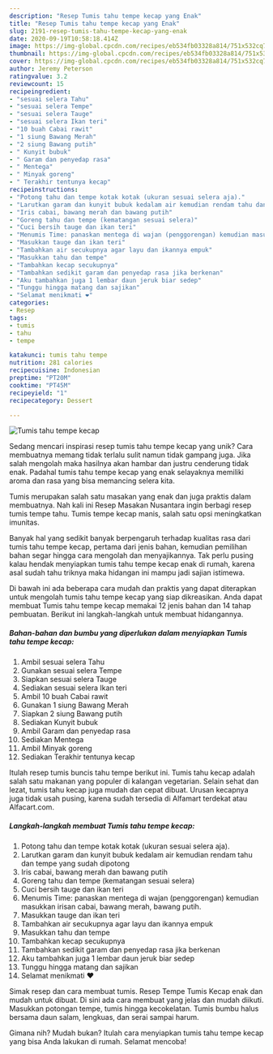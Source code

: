 ```yaml
---
description: "Resep Tumis tahu tempe kecap yang Enak"
title: "Resep Tumis tahu tempe kecap yang Enak"
slug: 2191-resep-tumis-tahu-tempe-kecap-yang-enak
date: 2020-09-19T10:58:18.414Z
image: https://img-global.cpcdn.com/recipes/eb534fb03328a814/751x532cq70/tumis-tahu-tempe-kecap-foto-resep-utama.jpg
thumbnail: https://img-global.cpcdn.com/recipes/eb534fb03328a814/751x532cq70/tumis-tahu-tempe-kecap-foto-resep-utama.jpg
cover: https://img-global.cpcdn.com/recipes/eb534fb03328a814/751x532cq70/tumis-tahu-tempe-kecap-foto-resep-utama.jpg
author: Jeremy Peterson
ratingvalue: 3.2
reviewcount: 15
recipeingredient:
- "sesuai selera Tahu"
- "sesuai selera Tempe"
- "sesuai selera Tauge"
- "sesuai selera Ikan teri"
- "10 buah Cabai rawit"
- "1 siung Bawang Merah"
- "2 siung Bawang putih"
- " Kunyit bubuk"
- " Garam dan penyedap rasa"
- " Mentega"
- " Minyak goreng"
- " Terakhir tentunya kecap"
recipeinstructions:
- "Potong tahu dan tempe kotak kotak (ukuran sesuai selera aja)."
- "Larutkan garam dan kunyit bubuk kedalam air kemudian rendam tahu dan tempe yang sudah dipotong"
- "Iris cabai, bawang merah dan bawang putih"
- "Goreng tahu dan tempe (kematangan sesuai selera)"
- "Cuci bersih tauge dan ikan teri"
- "Menumis Time: panaskan mentega di wajan (penggorengan) kemudian masukkan irisan cabai, bawang merah, bawang putih."
- "Masukkan tauge dan ikan teri"
- "Tambahkan air secukupnya agar layu dan ikannya empuk"
- "Masukkan tahu dan tempe"
- "Tambahkan kecap secukupnya"
- "Tambahkan sedikit garam dan penyedap rasa jika berkenan"
- "Aku tambahkan juga 1 lembar daun jeruk biar sedep"
- "Tunggu hingga matang dan sajikan"
- "Selamat menikmati ❤️"
categories:
- Resep
tags:
- tumis
- tahu
- tempe

katakunci: tumis tahu tempe 
nutrition: 281 calories
recipecuisine: Indonesian
preptime: "PT20M"
cooktime: "PT45M"
recipeyield: "1"
recipecategory: Dessert

---
```



![Tumis tahu tempe kecap](https://img-global.cpcdn.com/recipes/eb534fb03328a814/751x532cq70/tumis-tahu-tempe-kecap-foto-resep-utama.jpg)

Sedang mencari inspirasi resep tumis tahu tempe kecap yang unik? Cara membuatnya memang tidak terlalu sulit namun tidak gampang juga. Jika salah mengolah maka hasilnya akan hambar dan justru cenderung tidak enak. Padahal tumis tahu tempe kecap yang enak selayaknya memiliki aroma dan rasa yang bisa memancing selera kita.

Tumis merupakan salah satu masakan yang enak dan juga praktis dalam membuatnya. Nah kali ini Resep Masakan Nusantara ingin berbagi resep tumis tempe tahu. Tumis tempe kecap manis, salah satu opsi meningkatkan imunitas.

Banyak hal yang sedikit banyak berpengaruh terhadap kualitas rasa dari tumis tahu tempe kecap, pertama dari jenis bahan, kemudian pemilihan bahan segar hingga cara mengolah dan menyajikannya. Tak perlu pusing kalau hendak menyiapkan tumis tahu tempe kecap enak di rumah, karena asal sudah tahu triknya maka hidangan ini mampu jadi sajian istimewa.


Di bawah ini ada beberapa cara mudah dan praktis yang dapat diterapkan untuk mengolah tumis tahu tempe kecap yang siap dikreasikan. Anda dapat membuat Tumis tahu tempe kecap memakai 12 jenis bahan dan 14 tahap pembuatan. Berikut ini langkah-langkah untuk membuat hidangannya.

<!--inarticleads1-->

##### Bahan-bahan dan bumbu yang diperlukan dalam menyiapkan Tumis tahu tempe kecap:

1. Ambil sesuai selera Tahu
1. Gunakan sesuai selera Tempe
1. Siapkan sesuai selera Tauge
1. Sediakan sesuai selera Ikan teri
1. Ambil 10 buah Cabai rawit
1. Gunakan 1 siung Bawang Merah
1. Siapkan 2 siung Bawang putih
1. Sediakan  Kunyit bubuk
1. Ambil  Garam dan penyedap rasa
1. Sediakan  Mentega
1. Ambil  Minyak goreng
1. Sediakan  Terakhir tentunya kecap


Itulah resep tumis buncis tahu tempe berikut ini. Tumis tahu kecap adalah salah satu makanan yang populer di kalangan vegetarian. Selain sehat dan lezat, tumis tahu kecap juga mudah dan cepat dibuat. Urusan kecapnya juga tidak usah pusing, karena sudah tersedia di Alfamart terdekat atau Alfacart.com. 

<!--inarticleads2-->

##### Langkah-langkah membuat Tumis tahu tempe kecap:

1. Potong tahu dan tempe kotak kotak (ukuran sesuai selera aja).
1. Larutkan garam dan kunyit bubuk kedalam air kemudian rendam tahu dan tempe yang sudah dipotong
1. Iris cabai, bawang merah dan bawang putih
1. Goreng tahu dan tempe (kematangan sesuai selera)
1. Cuci bersih tauge dan ikan teri
1. Menumis Time: panaskan mentega di wajan (penggorengan) kemudian masukkan irisan cabai, bawang merah, bawang putih.
1. Masukkan tauge dan ikan teri
1. Tambahkan air secukupnya agar layu dan ikannya empuk
1. Masukkan tahu dan tempe
1. Tambahkan kecap secukupnya
1. Tambahkan sedikit garam dan penyedap rasa jika berkenan
1. Aku tambahkan juga 1 lembar daun jeruk biar sedep
1. Tunggu hingga matang dan sajikan
1. Selamat menikmati ❤️


Simak resep dan cara membuat tumis. Resep Tempe Tumis Kecap enak dan mudah untuk dibuat. Di sini ada cara membuat yang jelas dan mudah diikuti. Masukkan potongan tempe, tumis hingga kecokelatan. Tumis bumbu halus bersama daun salam, lengkuas, dan serai sampai harum. 

Gimana nih? Mudah bukan? Itulah cara menyiapkan tumis tahu tempe kecap yang bisa Anda lakukan di rumah. Selamat mencoba!
